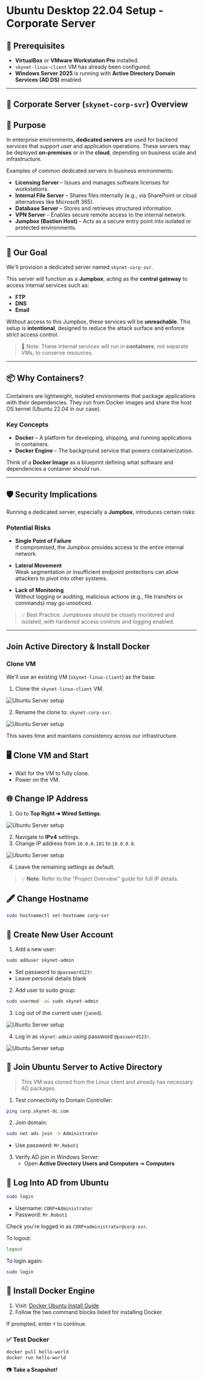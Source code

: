 # Ubuntu Desktop 22.04 Setup - Corporate Server 

## 📝 Prerequisites

- **VirtualBox** or **VMware Workstation Pro** installed.
- `skynet-linux-client` VM has already been configured.
- **Windows Server 2025** is running with **Active Directory Domain Services (AD DS)** enabled.

---

## 🏢 Corporate Server (`skynet-corp-svr`) Overview

## 🧭 Purpose

In enterprise environments, **dedicated servers** are used for backend services that support user and application operations. These servers may be deployed **on-premises** or in the **cloud**, depending on business scale and infrastructure.

Examples of common dedicated servers in business environments:

- **Licensing Server** – Issues and manages software licenses for workstations.
- **Internal File Server** – Shares files internally (e.g., via SharePoint or cloud alternatives like Microsoft 365).
- **Database Server** – Stores and retrieves structured information.
- **VPN Server** – Enables secure remote access to the internal network.
- **Jumpbox (Bastion Host)** – Acts as a secure entry point into isolated or protected environments.

---

## 🎯 Our Goal

We'll provision a dedicated server named `skynet-corp-svr`.

This server will function as a **Jumpbox**, acting as the **central gateway** to access internal services such as:
- **FTP**
- **DNS**
- **Email**

Without access to this Jumpbox, these services will be **unreachable**. This setup is **intentional**, designed to reduce the attack surface and enforce strict access control.

> 📌 Note: These internal services will run in **containers**, not separate VMs, to conserve resources.

---

## 📦 Why Containers?

Containers are lightweight, isolated environments that package applications with their dependencies. They run from Docker images and share the host OS kernel (Ubuntu 22.04 in our case).

### Key Concepts

- **Docker** – A platform for developing, shipping, and running applications in containers.
- **Docker Engine** – The background service that powers containerization.

Think of a **Docker Image** as a blueprint defining what software and dependencies a container should run.

---

## 🛡️ Security Implications

Running a dedicated server, especially a **Jumpbox**, introduces certain risks:

### Potential Risks

- **Single Point of Failure**  
  If compromised, the Jumpbox provides access to the entire internal network.

- **Lateral Movement**  
  Weak segmentation or insufficient endpoint protections can allow attackers to pivot into other systems.

- **Lack of Monitoring**  
  Without logging or auditing, malicious actions (e.g., file transfers or commands) may go unnoticed.

> 💡 Best Practice: Jumpboxes should be closely monitored and isolated, with hardened access controls and logging enabled.

---

## Join Active Directory & Install Docker

### Clone VM

We'll use an existing VM (`skynet-linux-client`) as the base:

1. Clone the `skynet-linux-client` VM.

![Ubuntu Server setup](imgs/ubserver.png)

2. Rename the clone to: `skynet-corp-svr`.

![Ubuntu Server setup](imgs/ubserver1.png)

This saves time and maintains consistency across our infrastructure.

## 🖥️ Clone VM and Start

- Wait for the VM to fully clone.
- Power on the VM.

## 🌐 Change IP Address

1. Go to **Top Right ➔ Wired Settings**.

![Ubuntu Server setup](imgs/ubserver2.png)

2. Navigate to **IPv4** settings.
3. Change IP address from `10.0.0.101` to `10.0.0.8`.

![Ubuntu Server setup](imgs/ubserver3.png)

4. Leave the remaining settings as default.

> 💡 **Note**: Refer to the “Project Overview” guide for full IP details.

## 🖋️ Change Hostname

```bash
sudo hostnamectl set-hostname corp-svr
```

## 👤 Create New User Account

1. Add a new user:

```bash
sudo adduser skynet-admin
```

- Set password to `@password123!`
- Leave personal details blank

2. Add user to sudo group:

```bash
sudo usermod -aG sudo skynet-admin
```

3. Log out of the current user (`janed`).

![Ubuntu Server setup](imgs/ubserver4.png)

4. Log in as `skynet-admin` using password `@password123!`.

![Ubuntu Server setup](imgs/ubserver5.png)

## 🏢 Join Ubuntu Server to Active Directory

> This VM was cloned from the Linux client and already has necessary AD packages.

1. Test connectivity to Domain Controller:

```bash
ping corp.skynet-dc.com
```

2. Join domain:

```bash
sudo net ads join -U Administrator
```

- Use password: `Mr.Robot1`

3. Verify AD join in Windows Server:
   - Open **Active Directory Users and Computers** ➔ **Computers**

## 🔐 Log Into AD from Ubuntu

```bash
sudo login
```

- Username: `CORP+Administrator`
- Password: `Mr.Robot1`

Check you're logged in as `CORP+administrator@corp-svr`.

To logout:

```bash
logout
```

To login again:

```bash
sudo login
```

## 🐳 Install Docker Engine

1. Visit: [Docker Ubuntu Install Guide](https://docs.docker.com/engine/install/ubuntu/)
2. Follow the two command blocks listed for installing Docker.

If prompted, enter `Y` to continue.

### ✅ Test Docker

```bash
docker pull hello-world
docker run hello-world
```

📷 **Take a Snapshot!**






